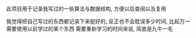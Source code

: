 此项目用于记录我写过的一些算法与数据结构,  方便以后查阅以及复用

我觉得把自己写过的东西都记录下来挺好的, 反正也不会耽误多少时间, 比起万一需要使用以前学过的某个东西 需要重新学习的时间来说, 简直是九牛一毛